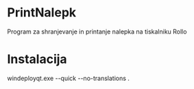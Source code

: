 # PrintNalepk
Program za shranjevanje in printanje nalepka na tiskalniku Rollo

# Instalacija
windeployqt.exe --quick --no-translations .
